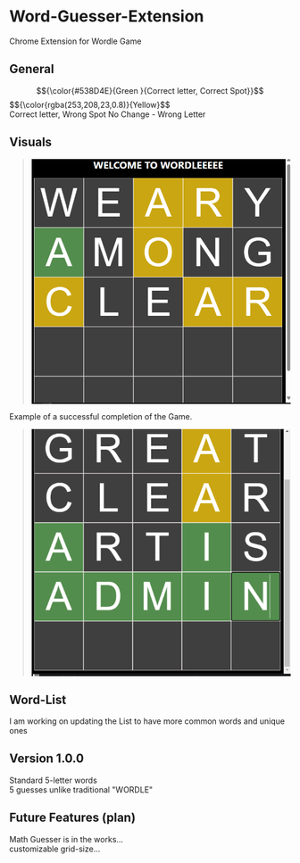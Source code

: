 # Word-Guesser-Extension
Chrome Extension for Wordle Game

## General

$${\color{#538D4E}{Green }{Correct letter, Correct Spot}}$$
$${\color{rgba(253,208,23,0.8)}{Yellow}$$  
 Correct letter, Wrong Spot
No Change - Wrong Letter



## Visuals
> <img src="Images/icon.png" align="center"/>


Example of a successful completion of the Game.

> <img src="Images/Success.png" align="center"/>



## Word-List
I am working on updating the List to have more common words and unique ones


## Version 1.0.0
  Standard 5-letter words  <br />
  5 guesses unlike traditional "WORDLE"  <br />

## Future Features (plan)
  Math Guesser is in the works... <br />
  customizable grid-size...
